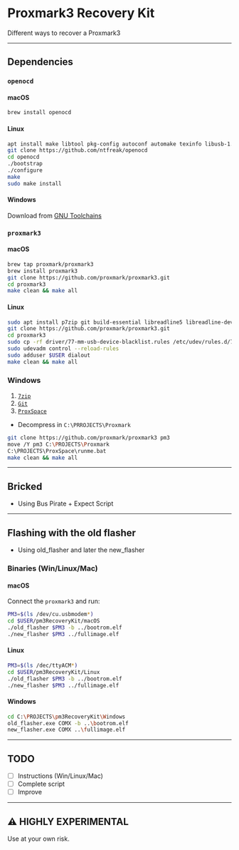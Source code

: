 # Proxmark3 Recovery Kit

Different ways to recover a Proxmark3

***

## Dependencies

### `openocd`

#### macOS

~~~bash
brew install openocd
~~~

#### Linux

~~~bash
apt install make libtool pkg-config autoconf automake texinfo libusb-1.0
git clone https://github.com/ntfreak/openocd
cd openocd
./bootstrap
./configure
make
sudo make install
~~~

#### Windows

Download from [GNU Toolchains](http://gnutoolchains.com/arm-eabi/openocd/)

###  `proxmark3`

#### macOS

~~~bash
brew tap proxmark/proxmark3
brew install proxmark3
git clone https://github.com/proxmark/proxmark3.git
cd proxmark3
make clean && make all
~~~

#### Linux

~~~bash
sudo apt install p7zip git build-essential libreadline5 libreadline-dev libusb-0.1-4 libusb-dev libqt4-dev perl pkg-config wget libncurses5-dev gcc-arm-none-eabi libstdc++-arm-none-eabi-newlib
git clone https://github.com/proxmark/proxmark3.git
cd proxmark3
sudo cp -rf driver/77-mm-usb-device-blacklist.rules /etc/udev/rules.d/77-mm-usb-device-blacklist.rules
sudo udevadm control --reload-rules
sudo adduser $USER dialout
make clean && make all
~~~

### Windows

1. [`7zip`](http://www.7-zip.org/download.html)
1. [`Git`](http://windows.github.com/)
1. [`ProxSpace`](https://github.com/Gator96100/ProxSpace/archive/master.zip)
  + Decompress in `C:\PRROJECTS\Proxmark`

~~~bash
git clone https://github.com/proxmark/proxmark3 pm3
move /Y pm3 C:\PROJECTS\Proxmark
C:\PROJECTS\ProxSpace\runme.bat
make clean && make all
~~~

***

## Bricked

+ Using Bus Pirate + Expect Script

*** 

## Flashing with the old flasher

+ Using old_flasher and later the new_flasher

### Binaries (Win/Linux/Mac)

#### macOS

Connect the `proxmark3` and run:

~~~bash
PM3=$(ls /dev/cu.usbmodem*)
cd $USER/pm3RecoveryKit/macOS
./old_flasher $PM3 -b ../bootrom.elf
./new_flasher $PM3 ../fullimage.elf
~~~

#### Linux

~~~bash
PM3=$(ls /dec/ttyACM*)
cd $USER/pm3RecoveryKit/Linux
./old_flasher $PM3 -b ../bootrom.elf
./new_flasher $PM3 ../fullimage.elf
~~~

#### Windows

~~~bash
cd C:\PROJECTS\pm3RecoveryKit\Windows
old_flasher.exe COMX -b ..\bootrom.elf
new_flasher.exe COMX ..\fullimage.elf
~~~

***

## TODO

+ [ ] Instructions (Win/Linux/Mac)
+ [ ] Complete script
+ [ ] Improve

***

## :warning: HIGHLY EXPERIMENTAL

Use at your own risk. 
